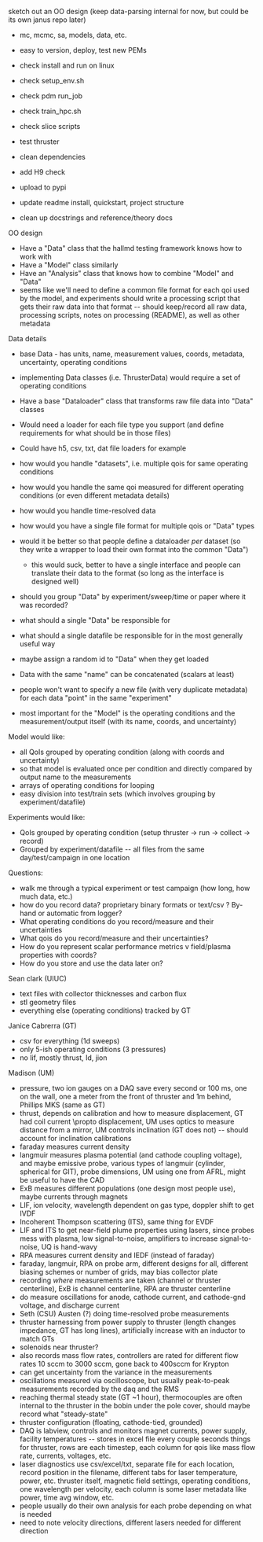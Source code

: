 sketch out an OO design (keep data-parsing internal for now, but could be its own janus repo later)
  - mc, mcmc, sa, models, data, etc.
  - easy to version, deploy, test new PEMs

- check install and run on linux
- check setup_env.sh
- check pdm run_job
- check train_hpc.sh
- check slice scripts

- test thruster 

- clean dependencies
- add H9 check
- upload to pypi
- update readme install, quickstart, project structure
- clean up docstrings and reference/theory docs

OO design
- Have a "Data" class that the hallmd testing framework knows how to work with
- Have a "Model" class similarly
- Have an "Analysis" class that knows how to combine "Model" and "Data"
- seems like we'll need to define a common file format for each qoi used by the model, and experiments should write a processing script that gets their raw data into that format -- should keep/record all raw data, processing scripts, notes on processing (README), as well as other metadata

Data details
- base Data - has units, name, measurement values, coords, metadata, uncertainty, operating conditions
- implementing Data classes (i.e. ThrusterData) would require a set of operating conditions
- Have a base "Dataloader" class that transforms raw file data into "Data" classes
- Would need a loader for each file type you support (and define requirements for what should be in those files)
- Could have h5, csv, txt, dat file loaders for example

- how would you handle "datasets", i.e. multiple qois for same operating conditions
- how would you handle the same qoi measured for different operating conditions (or even different metadata details)
- how would you handle time-resolved data
- how would you have a single file format for multiple qois or "Data" types
- would it be better so that people define a dataloader _per_ dataset (so they write a wrapper to load their own format into the common "Data") 
  - this would suck, better to have a single interface and people can translate their data to the format (so long as the interface is designed well)
- should you group "Data" by experiment/sweep/time or paper where it was recorded?

- what should a single "Data" be responsible for
- what should a single datafile be responsible for in the most generally useful way

- maybe assign a random id to "Data" when they get loaded
- Data with the same "name" can be concatenated (scalars at least)
- people won't want to specify a new file (with very duplicate metadata) for each data "point" in the same "experiment"
- most important for the "Model" is the operating conditions and the measurement/output itself (with its name, coords, and uncertainty)

Model would like:
- all QoIs grouped by operating condition (along with coords and uncertainty)
- so that model is evaluated once per condition and directly compared by output name to the measurements
- arrays of operating conditions for looping
- easy division into test/train sets (which involves grouping by experiment/datafile)

Experiments would like:
- QoIs grouped by operating condition (setup thruster -> run -> collect -> record)
- Grouped by experiment/datafile -- all files from the same day/test/campaign in one location

Questions:
- walk me through a typical experiment or test campaign (how long, how much data, etc.)
- how do you record data? proprietary binary formats or text/csv ? By-hand or automatic from logger?
- What operating conditions do you record/measure and their uncertainties
- What qois do you record/measure and their uncertainties?
- How do you represent scalar performance metrics v field/plasma properties with coords?
- How do you store and use the data later on?

Sean clark (UIUC)
- text files with collector thicknesses and carbon flux
- stl geometry files
- everything else (operating conditions) tracked by GT

Janice Cabrerra (GT)
- csv for everything (1d sweeps)
- only 5-ish operating conditions (3 pressures)
- no lif, mostly thrust, Id, jion 

Madison (UM)
- pressure, two ion gauges on a DAQ save every second or 100 ms, one on the wall, one a meter from the front of thruster and 1m behind, Phillips MKS (same as GT)
- thrust, depends on calibration and how to measure displacement, GT had coil current \propto displacement, UM uses optics to measure distance from a mirror, UM controls inclination (GT does not) -- should account for inclination calibrations
- faraday measures current density
- langmuir measures plasma potential (and cathode coupling voltage), and maybe emissive probe, various types of langmuir (cylinder, spherical for GIT), probe dimensions, UM using one from AFRL, might be useful to have the CAD
- ExB measures different populations (one design most people use), maybe currents through magnets
- LIF, ion velocity, wavelength dependent on gas type, doppler shift to get IVDF
- Incoherent Thompson scattering (ITS), same thing for EVDF
- LIF and ITS to get near-field plume properties using lasers, since probes mess with plasma, low signal-to-noise, amplifiers to increase signal-to-noise, UQ is hand-wavy
- RPA measures current density and IEDF (instead of faraday)
- faraday, langmuir, RPA on probe arm, different designs for all, different biasing schemes or number of grids, may bias collector plate
- recording _where_ measurements are taken (channel or thruster centerline), ExB is channel centerline, RPA are thruster centerline
- do measure oscillations for anode, cathode current, and cathode-gnd voltage, and discharge current
- Seth (CSU) Austen (?) doing time-resolved probe measurements
- thruster harnessing from power supply to thruster (length changes impedance, GT has long lines), artificially increase with an inductor to match GTs
- solenoids near thruster?
- also records mass flow rates, controllers are rated for different flow rates 10 sccm to 3000 sccm, gone back to 400sccm for Krypton
- can get uncertainty from the variance in the measurements
- oscillations measured via oscilloscope, but usually peak-to-peak measurements recorded by the daq and the RMS
- reaching thermal steady state (GT ~1 hour), thermocouples are often internal to the thruster in the bobin under the pole cover, should maybe record what "steady-state"
- thruster configuration (floating, cathode-tied, grounded)
- DAQ is labview, controls and monitors magnet currents, power supply, facility temperatures -- stores in excel file every couple seconds things for thruster, rows are each timestep, each column for qois like mass flow rate, currents, voltages, etc.
- laser diagnostics use csv/excel/txt, separate file for each location, record position in the filename, different tabs for laser temperature, power, etc. thruster itself, magnetic field settings, operating conditions, one wavelength per velocity, each column is some laser metadata like power, time avg window, etc.
- people usually do their own analysis for each probe depending on what is needed
- need to note velocity directions, different lasers needed for different direction
